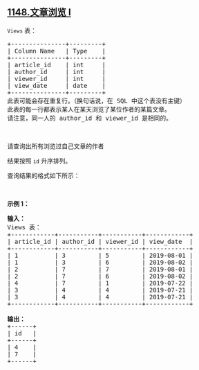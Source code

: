 ## [1148.文章浏览 I](https://leetcode.cn/problems/article-views-i/)
<p><code>Views</code>&nbsp;表：</p>

<pre>
+---------------+---------+
| Column Name   | Type    |
+---------------+---------+
| article_id    | int     |
| author_id     | int     |
| viewer_id     | int     |
| view_date     | date    |
+---------------+---------+
此表可能会存在重复行。（换句话说，在 SQL 中这个表没有主键）
此表的每一行都表示某人在某天浏览了某位作者的某篇文章。
请注意，同一人的 author_id 和 viewer_id 是相同的。
</pre>

<p>&nbsp;</p>

<p>请查询出所有浏览过自己文章的作者</p>

<p>结果按照 <code>id</code> 升序排列。</p>

<p>查询结果的格式如下所示：</p>

<p>&nbsp;</p>

<p><strong>示例 1：</strong></p>

<pre>
<strong>输入：</strong>
Views 表：
+------------+-----------+-----------+------------+
| article_id | author_id | viewer_id | view_date  |
+------------+-----------+-----------+------------+
| 1          | 3         | 5         | 2019-08-01 |
| 1          | 3         | 6         | 2019-08-02 |
| 2          | 7         | 7         | 2019-08-01 |
| 2          | 7         | 6         | 2019-08-02 |
| 4          | 7         | 1         | 2019-07-22 |
| 3          | 4         | 4         | 2019-07-21 |
| 3          | 4         | 4         | 2019-07-21 |
+------------+-----------+-----------+------------+

<strong>输出：</strong>
+------+
| id   |
+------+
| 4    |
| 7    |
+------+
</pre>
